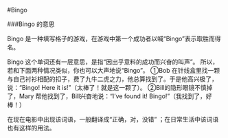 #Bingo

###Bingo 的意思

Bingo 是一种填写格子的游戏，在游戏中第一个成功者以喊“Bingo”表示取胜而得名。

Bingo 这个单词还有一层意思，是指“因出乎意料的成功而兴奋的叫声”。
所以，若和下面两种情况类似，你也可以大声地说“Bingo”。
①Bob 在针线盒里找一颗与自己衬衫相配的扣子，费了九牛二虎之力，他总算找到了。于是他高兴极了，说：“Bingo! Here it is!”（太棒了！就是这一颗了）。
②Bill的隐形眼镜不慎掉了，Mary 帮他找到了，Bill兴奋地说：“I’ve found it! Bingo!”（我找到了，好棒！）

在现在电影中出现该词语，一般翻译成“正确，对，没错” ；在日常生活中该词语也有这样的用法。

